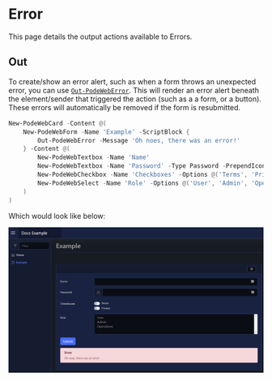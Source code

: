 # Error

This page details the output actions available to Errors.

## Out

To create/show an error alert, such as when a form throws an unexpected error, you can use [`Out-PodeWebError`](../../../Functions/Outputs/Out-PodeWebError). This will render an error alert beneath the element/sender that triggered the action (such as a a form, or a button). These errors will automatically be removed if the form is resubmitted.

```powershell
New-PodeWebCard -Content @(
    New-PodeWebForm -Name 'Example' -ScriptBlock {
        Out-PodeWebError -Message 'Oh noes, there was an error!'
    } -Content @(
        New-PodeWebTextbox -Name 'Name'
        New-PodeWebTextbox -Name 'Password' -Type Password -PrependIcon Lock
        New-PodeWebCheckbox -Name 'Checkboxes' -Options @('Terms', 'Privacy') -AsSwitch
        New-PodeWebSelect -Name 'Role' -Options @('User', 'Admin', 'Operations') -Multiple
    )
)
```

Which would look like below:

![error_out](../../../images/error_out.png)
